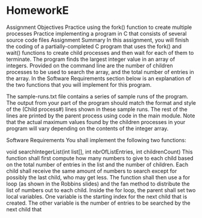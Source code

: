 # HomeworkE

Assignment Objectives
Practice using the fork() function to create multiple processes
Practice implementing a program in C that consists of several source code files
Assignment Summary
In this assignment, you will finish the coding of a partially-completed C program that uses the fork() and wait() functions to create child processes and then wait for each of them to terminate. The program finds the largest integer value in an array of integers. Provided on the command line are the number of children processes to be used to search the array, and the total number of entries in the array. In the Software Requirements section below is an explanation of the two functions that you will implement for this program.

The sample-runs.txt file contains a series of sample runs of the program. The output from your part of the program should match the format and style of the (Child process#) lines shown in these sample runs. The rest of the lines are printed by the parent process using code in the main module. Note that the actual maximum values found by the children processes in your program will vary depending on the contents of the integer array.

Software Requirements
You shall implement the following two functions:

void searchIntegerList(int list[], int nbrOfListEntries, int childrenCount)
This function shall first compute how many numbers to give to each child based on the total number of entries in the list and the number of children. Each child shall receive the same amount of numbers to search except for possibly the last child, who may get less. The function shall then use a for loop (as shown in the Robbins slides) and the fan method to distribute the list of numbers out to each child. Inside the for loop, the parent shall set two local variables. One variable is the starting index for the next child that is created. The other variable is the number of entries to be searched by the next child that
